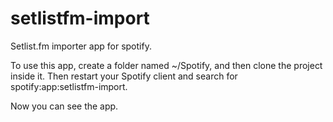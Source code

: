 setlistfm-import
================

Setlist.fm importer app for spotify.

To use this app, create a folder named ~/Spotify, and then clone the project inside it. Then restart your Spotify client and search for spotify:app:setlistfm-import.

Now you can see the app.
